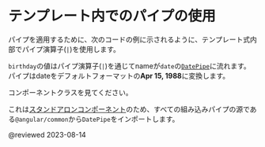 # テンプレート内でのパイプの使用

パイプを適用するために、次のコードの例に示されるように、テンプレート式内部でパイプ演算子(`|`)を使用します。

<code-example header="birthday.component.html (template)" path="pipes/src/app/birthday.component.html"></code-example>

`birthday`の値はパイプ演算子(`|`)を通じてnameが`date`の[`DatePipe`](api/common/DatePipe)に流れます。
パイプはdateをデフォルトフォーマットの**Apr 15, 1988**に変換します。

コンポーネントクラスを見てください。

<code-example header="birthday.component.ts (class)" path="pipes/src/app/birthday.component.ts"></code-example>

これは[スタンドアロンコンポーネント](guide/standalone-components)のため、すべての組み込みパイプの源である`@angular/common`から`DatePipe`をインポートします。

@reviewed 2023-08-14
